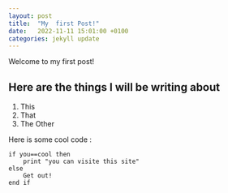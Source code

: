 ```yaml
---
layout: post
title:  "My  first Post!"
date:   2022-11-11 15:01:00 +0100
categories: jekyll update
---
```

Welcome to my first post!

## Here are the things I will be writing about
1. This
2. That
3. The Other

Here is some cool code  :
```
if you==cool then
    print "you can visite this site"
else
    Get out!
end if
```